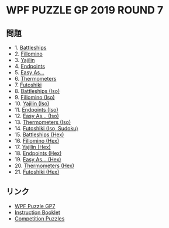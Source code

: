 # WPF PUZZLE GP 2019 ROUND 7

## 問題
- 1\. [Battleships](../puzzle/battleships.md)
- 2\. [Fillomino](../puzzle/fillomino.md)
- 3\. [Yajilin](../puzzle/yajilin.md)
- 4\. [Endpoints](../puzzle/endpoints.md)
- 5\. [Easy As...](../puzzle/easyas.md)
- 6\. [Thermometers](../puzzle/thermometers.md)
- 7\. [Futoshiki](../puzzle/futoshiki.md)
- 8\. [Battleships (Iso)](../puzzle/battleships_iso.md)
- 9\. [Fillomino (Iso)](../puzzle/fillomino_iso.md)
- 10\. [Yajilin (Iso)](../puzzle/yajilin_iso.md)
- 11\. [Endpoints (Iso)](../puzzle/endpoints_iso.md)
- 12\. [Easy As... (Iso)](../puzzle/easyas_iso.md)
- 13\. [Thermometers (Iso)](../puzzle/thermometers_iso.md)
- 14\. [Futoshiki (Iso, Sudoku)](../puzzle/futoshiki_iso_sudoku.md)
- 15\. [Battleships (Hex)](../puzzle/battleships_hex.md)
- 16\. [Fillomino (Hex)](../puzzle/fillomino_hex.md)
- 17\. [Yajilin (Hex)](../puzzle/yajilin_hex.md)
- 18\. [Endpoints (Hex)](../puzzle/endpoints_hex.md)
- 19\. [Easy As... (Hex)](../puzzle/easyas_hex.md)
- 20\. [Thermometers (Hex)](../puzzle/thermometers_hex.md)
- 21\. [Futoshiki (Hex)](../puzzle/futoshiki_hex.md)

## リンク
- [WPF Puzzle GP7](https://gp.worldpuzzle.org/content/wpf-puzzle-gp7-3)
- [Instruction Booklet](https://gp.worldpuzzle.org/content/instruction-booklet-94)
- [Competition Puzzles](https://gp.worldpuzzle.org/content/competition-puzzles-59)
